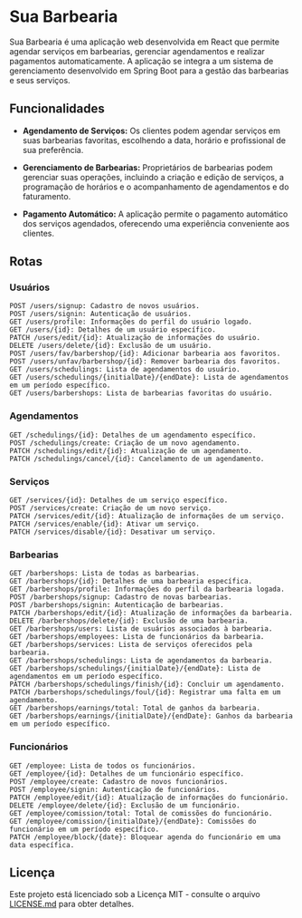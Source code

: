 # Sua Barbearia

Sua Barbearia é uma aplicação web desenvolvida em React que permite agendar serviços em barbearias, gerenciar agendamentos e realizar pagamentos automaticamente. A aplicação se integra a um sistema de gerenciamento desenvolvido em Spring Boot para a gestão das barbearias e seus serviços.

## Funcionalidades

- **Agendamento de Serviços:** Os clientes podem agendar serviços em suas barbearias favoritas, escolhendo a data, horário e profissional de sua preferência.

- **Gerenciamento de Barbearias:** Proprietários de barbearias podem gerenciar suas operações, incluindo a criação e edição de serviços, a programação de horários e o acompanhamento de agendamentos e do faturamento.

- **Pagamento Automático:** A aplicação permite o pagamento automático dos serviços agendados, oferecendo uma experiência conveniente aos clientes.

## Rotas

### Usuários
```
POST /users/signup: Cadastro de novos usuários.
POST /users/signin: Autenticação de usuários.
GET /users/profile: Informações do perfil do usuário logado.
GET /users/{id}: Detalhes de um usuário específico.
PATCH /users/edit/{id}: Atualização de informações do usuário.
DELETE /users/delete/{id}: Exclusão de um usuário.
POST /users/fav/barbershop/{id}: Adicionar barbearia aos favoritos.
POST /users/unfav/barbershop/{id}: Remover barbearia dos favoritos.
GET /users/schedulings: Lista de agendamentos do usuário.
GET /users/schedulings/{initialDate}/{endDate}: Lista de agendamentos em um período específico.
GET /users/barbershops: Lista de barbearias favoritas do usuário.
```

### Agendamentos
```
GET /schedulings/{id}: Detalhes de um agendamento específico.
POST /schedulings/create: Criação de um novo agendamento.
PATCH /schedulings/edit/{id}: Atualização de um agendamento.
PATCH /schedulings/cancel/{id}: Cancelamento de um agendamento.
```

### Serviços
```
GET /services/{id}: Detalhes de um serviço específico.
POST /services/create: Criação de um novo serviço.
PATCH /services/edit/{id}: Atualização de informações de um serviço.
PATCH /services/enable/{id}: Ativar um serviço.
PATCH /services/disable/{id}: Desativar um serviço.
```

### Barbearias
```
GET /barbershops: Lista de todas as barbearias.
GET /barbershops/{id}: Detalhes de uma barbearia específica.
GET /barbershops/profile: Informações do perfil da barbearia logada.
POST /barbershops/signup: Cadastro de novas barbearias.
POST /barbershops/signin: Autenticação de barbearias.
PATCH /barbershops/edit/{id}: Atualização de informações da barbearia.
DELETE /barbershops/delete/{id}: Exclusão de uma barbearia.
GET /barbershops/users: Lista de usuários associados à barbearia.
GET /barbershops/employees: Lista de funcionários da barbearia.
GET /barbershops/services: Lista de serviços oferecidos pela barbearia.
GET /barbershops/schedulings: Lista de agendamentos da barbearia.
GET /barbershops/schedulings/{initialDate}/{endDate}: Lista de agendamentos em um período específico.
PATCH /barbershops/schedulings/finish/{id}: Concluir um agendamento.
PATCH /barbershops/schedulings/foul/{id}: Registrar uma falta em um agendamento.
GET /barbershops/earnings/total: Total de ganhos da barbearia.
GET /barbershops/earnings/{initialDate}/{endDate}: Ganhos da barbearia em um período específico.
```

### Funcionários
```
GET /employee: Lista de todos os funcionários.
GET /employee/{id}: Detalhes de um funcionário específico.
POST /employee/create: Cadastro de novos funcionários.
POST /employee/signin: Autenticação de funcionários.
PATCH /employee/edit/{id}: Atualização de informações do funcionário.
DELETE /employee/delete/{id}: Exclusão de um funcionário.
GET /employee/comission/total: Total de comissões do funcionário.
GET /employee/comission/{initialDate}/{endDate}: Comissões do funcionário em um período específico.
PATCH /employee/block/{date}: Bloquear agenda do funcionário em uma data específica.
```

## Licença

Este projeto está licenciado sob a Licença MIT - consulte o arquivo [LICENSE.md](LICENSE.md) para obter detalhes.
